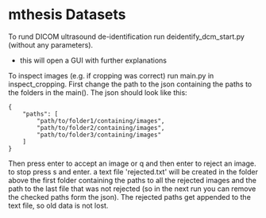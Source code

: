 # mthesis Datasets

To rund DICOM ultrasound de-identification run deidentify_dcm_start.py (without any parameters).
- this will open a GUI with further explanations

To inspect images (e.g. if cropping was correct) run main.py in inspect_cropping. First change the path to the json
containing the paths to the folders in the main().
The json should look like this:

```
{
    "paths": [
        "path/to/folder1/containing/images",
        "path/to/folder2/containing/images",
        "path/to/folder3/containing/images"
    ]
}
```

Then press enter to accept an image or q and then enter to reject an image. to stop press s and enter. a text file
'rejected.txt' will be created in the folder above the first folder containing the paths to all the rejected images and
the path to the last file that was not rejected (so in the next run you can remove the checked paths form the json).
The rejected paths get appended to the text file, so old data is not lost.